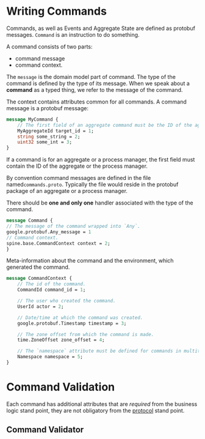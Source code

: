 # Writing Commands

Commands, as well as Events and Aggregate State are defined as protobuf messages.
`Command` is an instruction to do something.

A command consists of two parts: 
* command message
* command context.

The `message` is the domain model part of command. The type of the command is defined by
the type of its message. When we speak about a **command** as a typed thing, we refer to the message of the command.

The context contains attributes common for all commands.
A command message is a protobuf message:

``````protobuf
message MyCommand {
    // The first field of an aggregate command must be the ID of the aggregate.
    MyAggregateId target_id = 1;
    string some_string = 2;
    uint32 some_int = 3;
}
``````
If a command is for an aggregate or a process manager, the first field must contain the ID of the aggregate or the process manager.

By convention command messages are defined in the file named`commands.proto`. Typically the file would reside in the protobuf package of an aggregate or a process manager.

There should be **one and only one** handler associated with the type of the command.
```protobuf
message Command {
// The message of the command wrapped into `Any`.
google.protobuf.Any_message = 1
// Command context.
spine.base.CommandContext context = 2;
}
```

Meta-information about the command and the environment, which generated the command.

``````protobuf
message CommandContext {
    // The id of the command.
    CommandId command_id = 1;

    // The user who created the command.
    UserId actor = 2;

    // Date/time at which the command was created.
    google.protobuf.Timestamp timestamp = 3;

    // The zone offset from which the command is made.
    time.ZoneOffset zone_offset = 4;

    // The `namespace` attribute must be defined for commands in multitenant applications.
    Namespace namespace = 5;
}
``````

# Command Validation

Each command has additional attributes that are *required* from the business logic stand point, they are not obligatory from the [protocol](https://developers.google.com/protocol-buffers/docs/proto#customoptions) stand point.

## Command Validator

